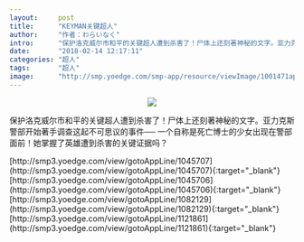 ```yaml
---
layout:     post
title:      "KEYMAN关键超人"
author:     "作者：わらいなく"
intro:      "保护洛克威尔市和平的关键超人遭到杀害了！尸体上还刻著神秘的文字。亚力克斯警部开始著手调查这起不可思议的事件── 一个自称是死亡博士的少女出现在警部面前！她掌握了英雄遭到杀害的关键证据吗？"
date:       "2018-02-14 12:17:11"
categories: "超人"
tags:       "超人"
image:      "http://smp.yoedge.com/smp-app/resource/viewImage/1001471appline.png"
---
```

<div style="text-align: center">
<p><img src="http://smp.yoedge.com/smp-app/resource/viewImage/1001471appline.png"/></p>
</div>
<p class="post-meta">
<span>保护洛克威尔市和平的关键超人遭到杀害了！尸体上还刻著神秘的文字。亚力克斯警部开始著手调查这起不可思议的事件── 一个自称是死亡博士的少女出现在警部面前！她掌握了英雄遭到杀害的关键证据吗？</span>
</p>
[http://smp3.yoedge.com/view/gotoAppLine/1045707](http://smp3.yoedge.com/view/gotoAppLine/1045707){:target="_blank"}
[http://smp3.yoedge.com/view/gotoAppLine/1045706](http://smp3.yoedge.com/view/gotoAppLine/1045706){:target="_blank"}
[http://smp3.yoedge.com/view/gotoAppLine/1082129](http://smp3.yoedge.com/view/gotoAppLine/1082129){:target="_blank"}
[http://smp3.yoedge.com/view/gotoAppLine/1121861](http://smp3.yoedge.com/view/gotoAppLine/1121861){:target="_blank"}



